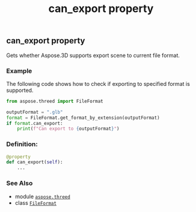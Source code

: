 ﻿---
title: can_export property
second_title: Aspose.3D for Python via .NET API References
description: 
type: docs
weight: 570
url: /python-net/aspose.threed/fileformat/can_export/
is_root: false
---

## can_export property


Gets whether Aspose.3D supports export scene to current file format.

### Example 


The following code shows how to check if exporting to specified format is supported.

```python
from aspose.threed import FileFormat

outputFormat = ".glb"
format = FileFormat.get_format_by_extension(outputFormat)
if format.can_export:
    print(f"Can export to {outputFormat}")

```
### Definition:
```python
@property
def can_export(self):
    ...
```

### See Also
* module [`aspose.threed`](../../)
* class [`FileFormat`](/3d/python-net/aspose.threed/fileformat)
